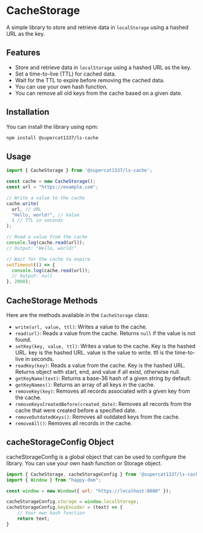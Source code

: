 # CacheStorage

A simple library to store and retrieve data in `localStorage` using a hashed URL as the key.

## Features

- Store and retrieve data in `localStorage` using a hashed URL as the key.
- Set a time-to-live (TTL) for cached data.
- Wait for the TTL to expire before removing the cached data.
- You can use your own hash function.
- You can remove all old keys from the cache based on a given date.

## Installation

You can install the library using npm:
```bash
npm install @supercat1337/ls-cache
```

## Usage

```js
import { CacheStorage } from '@supercat1337/ls-cache';

const cache = new CacheStorage();
const url = "https://example.com";

// Write a value to the cache
cache.write(
  url, // URL
  "Hello, world!", // Value
  1 // TTL in seconds
);

// Read a value from the cache
console.log(cache.read(url));
// Output: "Hello, world!"

// Wait for the cache to expire
setTimeout(() => {
  console.log(cache.read(url));
  // Output: null
}, 2000);

```

## CacheStorage Methods
Here are the methods available in the `CacheStorage` class:

- `write(url, value, ttl)`: Writes a value to the cache.
- `read(url)`: Reads a value from the cache. Returns `null` if the value is not found.
- `setKey(key, value, ttl)`: Writes a value to the cache. Key is the hashed URL. key is the hashed URL. value is the value to write. ttl is the time-to-live in seconds.
- `readKey(key)`: Reads a value from the cache. Key is the hashed URL. Returns object with start, end, and value if all exist, otherwise null.
- `getKeyName(text)`: Returns a base-36 hash of a given string by default. 
- `getKeyNames()`: Returns an array of all keys in the cache.
- `removeKey(key)`: Removes all records associated with a given key from the cache.
- `removeKeysCreatedBefore(created_date)`: Removes all records from the cache that were created before a specified date.
- `removeOutdatedKeys()`: Removes all outdated keys from the cache. 
- `removeAll()`: Removes all records in the cache.

## cacheStorageConfig Object

cacheStorageConfig is a global object that can be used to configure the library.
You can use your own hash function or Storage object.

```js
import { CacheStorage, cacheStorageConfig } from '@supercat1337/ls-cache';
import { Window } from "happy-dom";

const window = new Window({ url: "https://localhost:8080" });

cacheStorageConfig.storage = window.localStorage;
cacheStorageConfig.keyEncoder = (text) => {
    // Your own hash function
    return text;
}
```